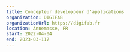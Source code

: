 ```yaml
---
title: Concepteur développeur d'applications
organization: DIGIFAB
organizationUrl: https://digifab.fr
location: Annemasse, FR
start: 2022-04-04
end: 2023-03-117
---
```

